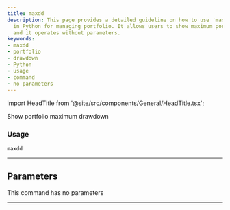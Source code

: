 ```yaml
---
title: maxdd
description: This page provides a detailed guideline on how to use 'maxdd' command
  in Python for managing portfolio. It allows users to show maximum portfolio drawdown
  and it operates without parameters.
keywords:
- maxdd
- portfolio
- drawdown
- Python
- usage
- command
- no parameters
---
```


import HeadTitle from '@site/src/components/General/HeadTitle.tsx';

<HeadTitle title="portfolio/maxdd - Reference | OpenBB Terminal Docs" />

Show portfolio maximum drawdown

### Usage

```python
maxdd
```

---

## Parameters

This command has no parameters


---
